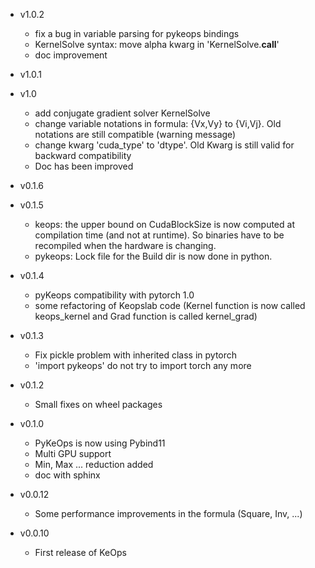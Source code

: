 * v1.0.2
    - fix a bug in variable parsing for pykeops bindings
    - KernelSolve syntax: move alpha kwarg in 'KernelSolve.__call__' 
    - doc improvement

* v1.0.1

* v1.0
    - add conjugate gradient solver KernelSolve
    - change variable notations in formula: {Vx,Vy} to {Vi,Vj}. Old notations are still compatible (warning message)
    - change kwarg 'cuda_type' to 'dtype'. Old Kwarg is still valid for backward compatibility
    - Doc has been improved

* v0.1.6


* v0.1.5
    - keops: the upper bound on CudaBlockSize is now computed at compilation time (and not at runtime). So binaries have to be recompiled when the hardware is changing.
    - pykeops: Lock file for the Build dir is now done in python.

* v0.1.4
    - pyKeops compatibility with pytorch 1.0
    - some refactoring of Keopslab code (Kernel function is now called keops_kernel and Grad function is called kernel_grad)

* v0.1.3
    - Fix pickle problem with inherited class in pytorch
    - 'import pykeops' do not try to import torch any more

* v0.1.2
    - Small fixes on wheel packages

* v0.1.0
    - PyKeOps is now using Pybind11
    - Multi GPU support
    - Min, Max ... reduction added
    - doc with sphinx

* v0.0.12   
    - Some performance improvements in the formula (Square, Inv, ...)

* v0.0.10
     - First release of KeOps
